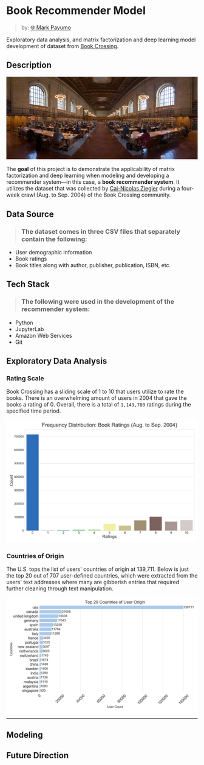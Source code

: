 # Book Recommender Model

> by: [:globe_with_meridians: Mark Payumo](https://www.linkedin.com/in/markpayumo/)

Exploratory data analysis, and matrix factorization and deep learning model development of dataset from [Book Crossing](https://www.bookcrossing.com).

## Description

![The New York Public Library](img/nyc_library.jpg "The New York Public Library by David Iliff via Wikimedia Commons")

The **goal** of this project is to demonstrate the applicability of matrix factorization and deep learning when modeling and developing a recommender system—in this case, a **book recommender system**. It utilizes the dataset that was collected by [Cai-Nicolas Ziegler](http://www2.informatik.uni-freiburg.de/~cziegler/BX/WWW-2005-Preprint.pdf) during a four-week crawl (Aug. to Sep. 2004) of the Book Crossing community.

## Data Source

> ### The dataset comes in three CSV files that separately contain the following:

<ul>
    <li>User demographic information</li>
    <li>Book ratings</li>
    <li>Book titles along with author, publisher, publication, ISBN, etc. </li>
</ul>

## Tech Stack

> ### The following were used in the development of the recommender system:

<ul>
    <li>Python</li>
    <li>JupyterLab</li>
    <li>Amazon Web Services</li>
    <li>Git</li>
<!--     <li></li> -->
</ul>

## Exploratory Data Analysis

### Rating Scale

Book Crossing has a sliding scale of 1 to 10 that users utilize to rate the books. There is an overwhelming amount of users in 2004 that gave the books a rating of 0. Overall, there is a total of <code>1,149,780</code> ratings during the specified time period.

<p align = "center"><img src = "img/distribution_book_ratings.jpg"></p>

### Countries of Origin

The U.S. tops the list of users' countries of origin at 139,711. Below is just the top 20 out of 707 user-defined countries, which were extracted from the users' text addresses where many are gibberish entries that required further cleaning through text manipulation.

<p align = "center"><img src = "img/top20_countries1.jpg"></p>

---

## Modeling

## Future Direction